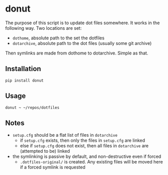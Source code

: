 # donut

The purpose of this script is to update dot files somewhere.  It works in the
following way.  Two locations are set:

- `dothome`, absolute path to the set the dotfiles
- `dotarchive`, absolute path to the dot files (usually some git archive)

Then symlinks are made from dothome to dotarchive.  Simple as that.

## Installation

```
pip install donut
```

## Usage

```
donut ~ ~/repos/dotfiles
```

## Notes

- `setup.cfg` should be a flat list of files in `dotarchive`
  - if `setup.cfg` exists, then only the files in `setup.cfg` are linked
  - else if `setup.cfg` does not exist, then all files in `dotarchive` are (attempted to be) linked
- the symlinking is passive by default, and non-destructive even if forced
  - `.dotfiles-original/` is created.  Any existing files will be moved here if a forced symlink is requested
